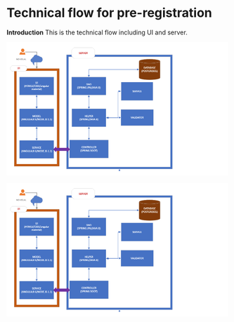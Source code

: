 
# Technical flow for  pre-registration

**Introduction**
This is the technical flow including UI and server.
   
![pre-registration-technical-flow](_images/preregd_tech_flow.png)

![pre-registration-data-synch-flow](_images/preregd_tech_flow.png)
